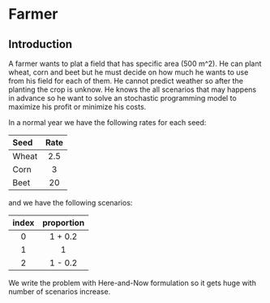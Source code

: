 # Farmer
## Introduction
A farmer wants to plat a field that has specific area (500 m^2). He can plant wheat, corn and beet but he must decide on how much
he wants to use from his field for each of them. He cannot predict weather so after the planting the crop is unknow.
He knows the all scenarios that may happens in advance so he want to solve an stochastic programming model to
maximize his profit or minimize his costs.

In a normal year we have the following rates for each seed:

| Seed  | Rate |
|:----- |:----:|
| Wheat | 2.5  |
| Corn  | 3    | 
| Beet  | 20   |

and we have the following scenarios:

| index | proportion |
|:-----:|:----------:|
| 0     | 1 + 0.2    |
| 1     | 1          |
| 2     | 1 - 0.2    |

We write the problem with Here-and-Now formulation so it gets huge with number of scenarios increase.
